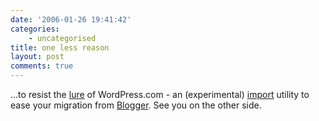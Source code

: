 ```yaml
---
date: '2006-01-26 19:41:42'
categories:
    - uncategorised
title: one less reason
layout: post
comments: true
---
```


...to resist the
[lure](http://www.nbrightside.com/blog/2006/01/26/resisting-the-lure-of-joomla/)
of WordPress.com - an (experimental)
[import](http://wordpress.com/blog/2006/01/26/blogger-typepad/) utility
to ease your migration from [Blogger](http://www.blogger.com/). See you
on the other side.
